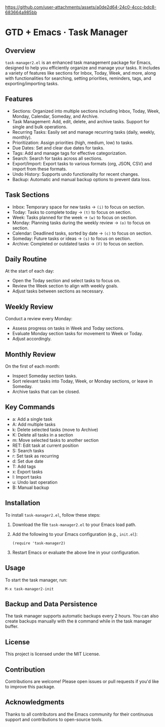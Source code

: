 https://github.com/user-attachments/assets/a0de2d64-24c0-4ccc-bdc8-683664a985bb

# GTD + Emacs · Task Manager

## Overview
`task-manager2.el` is an enhanced task management package for Emacs, designed to help you efficiently organize and manage your tasks. It includes a variety of features like sections for Inbox, Today, Week, and more, along with functionalities for searching, setting priorities, reminders, tags, and exporting/importing tasks.

## Features
- Sections: Organized into multiple sections including Inbox, Today, Week, Monday, Calendar, Someday, and Archive.
- Task Management: Add, edit, delete, and archive tasks. Support for single and bulk operations.
- Recurring Tasks: Easily set and manage recurring tasks (daily, weekly, monthly).
- Prioritization: Assign priorities (high, medium, low) to tasks.
- Due Dates: Set and clear due dates for tasks.
- Tags: Add and manage tags for effective categorization.
- Search: Search for tasks across all sections.
- Export/Import: Export tasks to various formats (org, JSON, CSV) and import from these formats.
- Undo History: Supports undo functionality for recent changes.
- Backup: Automatic and manual backup options to prevent data loss.

## Task Sections
- Inbox: Temporary space for new tasks -> `(i)` to focus on section.
- Today: Tasks to complete today -> `(t)` to focus on section.
- Week: Tasks planned for the week -> `(w)` to focus on section.
- Monday: Planning tasks during the weekly review -> `(o)` to focus on section.
- Calendar: Deadlined tasks, sorted by date -> `(c)` to focus on section.
- Someday: Future tasks or ideas -> `(s)` to focus on section.
- Archive: Completed or outdated tasks -> `(F)` to focus on section.

## Daily Routine
At the start of each day:
- Open the Today section and select tasks to focus on.
- Review the Week section to align with weekly goals.
- Adjust tasks between sections as necessary.

## Weekly Review
Conduct a review every Monday:
- Assess progress on tasks in Week and Today sections.
- Evaluate Monday section tasks for movement to Week or Today.
- Adjust accordingly.

## Monthly Review
On the first of each month:
- Inspect Someday section tasks.
- Sort relevant tasks into Today, Week, or Monday sections, or leave in Someday.
- Archive tasks that can be closed.

## Key Commands
- a: Add a single task
- A: Add multiple tasks
- k: Delete selected tasks (move to Archive)
- K: Delete all tasks in a section
- m: Move selected tasks to another section
- RET: Edit task at current position
- S: Search tasks
- r: Set task as recurring 
- d: Set due date
- T: Add tags
- x: Export tasks
- I: Import tasks
- u: Undo last operation
- B: Manual backup

## Installation
To install `task-manager2.el`, follow these steps:

1. Download the file `task-manager2.el` to your Emacs load path.
2. Add the following to your Emacs configuration (e.g., `init.el`):

   ```elisp
   (require 'task-manager2)
   ```

3. Restart Emacs or evaluate the above line in your configuration.

## Usage
To start the task manager, run:

```elisp
M-x task-manager2-init
```

## Backup and Data Persistence
The task manager supports automatic backups every 2 hours. You can also create backups manually with the `B` command while in the task manager buffer.

## License
This project is licensed under the MIT License.

## Contribution
Contributions are welcome! Please open issues or pull requests if you'd like to improve this package.

## Acknowledgments
Thanks to all contributors and the Emacs community for their continuous support and contributions to open-source tools.
